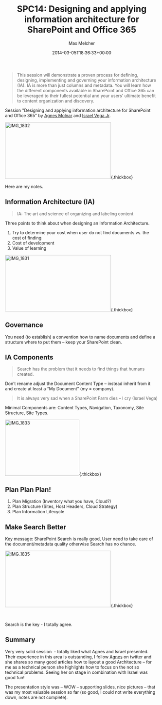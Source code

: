 ﻿---
title: 'SPC14: Designing and applying information architecture for SharePoint and Office 365'
author: Max Melcher
aliases:
   - "/post/2014-03-05-spc14-designing-applying-information-architecture-sharepoint-office-365/"
2014: "03"
type: post
date: 2014-03-05T18:36:33+00:00
url: /2014/03/spc14-designing-applying-information-architecture-sharepoint-office-365/
yourls_shorturl:
  - http://melcher.it/s/28
categories:
  - Conference
  - Information Architecture
  - ITPro
  - Office 365
  - Search
  - SharePoint 2013

---
> This session will demonstrate a proven process for defining, designing, implementing and governing your information architecture (IA). IA is more than just columns and metadata. You will learn how the different components available in SharePoint and Office 365 can be leveraged to their fullest potential and your users' ultimate benefit to content organization and discovery.

Session "Designing and applying information architecture for SharePoint and Office 365" by [Agnes Molnar][1] and [Israel Vega Jr][2].

[<img style="background-image: none; padding-top: 0px; padding-left: 0px; display: inline; padding-right: 0px; border: 0px;" title="IMG_1832" alt="IMG_1832" src="http://melcher.it/wp-content/uploads/IMG_1832_thumb.jpg" width="348" height="185" border="0" />][3]{.thickbox}

Here are my notes.

## Information Architecture (IA)

> IA: The art and science of organizing and labeling content

Three points to think about when designing an Information Architecture.

  1. Try to determine your cost when user do not find documents vs. the cost of finding
  2. Cost of development
  3. Value of learning

[<img style="background-image: none; padding-top: 0px; padding-left: 0px; display: inline; padding-right: 0px; border: 0px;" title="IMG_1831" alt="IMG_1831" src="http://melcher.it/wp-content/uploads/IMG_1831_thumb.jpg" width="348" height="185" border="0" />][4]{.thickbox}

## Governance

You need (to establish) a convention how to name documents and define a structure where to put them – keep your SharePoint clean.

## IA Components

> Search has the problem that it needs to find things that humans created.

Don’t rename adjust the Document Content Type – instead inherit from it and create at least a “My Document” (my = company).

> It is always very sad when a SharePoint Farm dies – I cry (Israel Vega)

Minimal Components are: Content Types, Navigation, Taxonomy, Site Structure, Site Types.

[<img style="background-image: none; padding-top: 0px; padding-left: 0px; display: inline; padding-right: 0px; border: 0px;" title="IMG_1833" alt="IMG_1833" src="http://melcher.it/wp-content/uploads/IMG_1833_thumb.jpg" width="244" height="184" border="0" />][5]{.thickbox}

## Plan Plan Plan!

  1. Plan Migration (Inventory what you have, Cloud?)
  2. Plan Structure (Sites, Host Headers, Cloud Strategy)
  3. Plan Information Lifecycle

## Make Search Better

Key message: SharePoint Search is really good, User need to take care of the document/metadata quality otherwise Search has no chance.

[<img style="background-image: none; padding-top: 0px; padding-left: 0px; display: inline; padding-right: 0px; border: 0px;" title="IMG_1835" alt="IMG_1835" src="http://melcher.it/wp-content/uploads/IMG_1835_thumb.jpg" width="348" height="185" border="0" />][6]{.thickbox}

&nbsp;

Search is the key - I totally agree.

## Summary

Very very solid session  - totally liked what Agnes and Israel presented. Their experience in this area is outstanding, I follow [Agnes][1] on twitter and she shares so many good articles how to layout a good Architecture – for me as a technical person she highlights how to focus on the not so technical problems. Seeing her on stage in combination with Israel was good fun!

The presentation style was – WOW – supporting slides, nice pictures – that was my most valuable session so far (so good, I could not write everything down, notes are not complete).

 [1]: https://twitter.com/molnaragnes
 [2]: https://twitter.com/inkblotconsult
 [3]: http://melcher.it/wp-content/uploads/IMG_1832.jpg
 [4]: http://melcher.it/wp-content/uploads/IMG_1831.jpg
 [5]: http://melcher.it/wp-content/uploads/IMG_1833.jpg
 [6]: http://melcher.it/wp-content/uploads/IMG_1835.jpg
